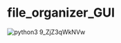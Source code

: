 # file_organizer_GUI
![python3 9_ZjZ3qWkNVw](https://github.com/user-attachments/assets/1dc18367-02cf-41fb-9964-5a244c134617)
